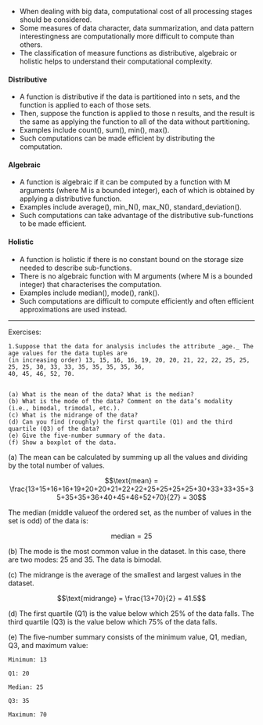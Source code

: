 
- When dealing with big data, computational cost of all processing stages should be considered.
- Some measures of data character, data summarization, and data pattern interestingness are computationally more difficult to compute than others.
- The classification of measure functions as distributive, algebraic or holistic helps to understand their computational complexity.

#### Distributive
- A function is distributive if the data is partitioned into n sets, and the function is applied to each of those sets.
- Then, suppose the function is applied to those n results, and the result is the same as applying the function to all of the data without partitioning.
- Examples include count(), sum(), min(), max().
- Such computations can be made efficient by distributing the computation.

#### Algebraic
- A function is algebraic if it can be computed by a function with M arguments (where M is a bounded integer), each of which is obtained by applying a distributive function.
- Examples include average(), min_N(), max_N(), standard_deviation().
- Such computations can take advantage of the distributive sub-functions to be made efficient.

#### Holistic
- A function is holistic if there is no constant bound on the storage size needed to describe sub-functions.
- There is no algebraic function with M arguments (where M is a bounded integer) that characterises the computation.
- Examples include median(), mode(), rank().
- Such computations are difficult to compute efficiently and often efficient approximations are used instead.

----

Exercises:

```
1.Suppose that the data for analysis includes the attribute _age._ The age values for the data tuples are  
(in increasing order) 13, 15, 16, 16, 19, 20, 20, 21, 22, 22, 25, 25, 25, 25, 30, 33, 33, 35, 35, 35, 35, 36,  
40, 45, 46, 52, 70.

  
(a) What is the mean of the data? What is the median?  
(b) What is the mode of the data? Comment on the data’s modality (i.e., bimodal, trimodal, etc.).  
(c) What is the midrange of the data?  
(d) Can you find (roughly) the first quartile (Q1) and the third quartile (Q3) of the data?  
(e) Give the five-number summary of the data.  
(f) Show a boxplot of the data.
```

(a) The mean can be calculated by summing up all the values and dividing by the total number of values.

$$\text{mean} = \frac{13+15+16+16+19+20+20+21+22+22+25+25+25+25+30+33+33+35+35+35+35+36+40+45+46+52+70}{27} = 30$$

The median (middle valueof the ordered set, as the number of values in the set is odd) of the data is: 

$$\text{median} = 25$$

(b) The mode is the most common value in the dataset. In this case, there are two modes: 25 and 35. The data is bimodal.

(c) The midrange is the average of the smallest and largest values in the dataset.

$$\text{midrange} = \frac{13+70}{2} = 41.5$$

(d) The first quartile (Q1) is the value below which 25% of the data falls. The third quartile (Q3) is the value below which 75% of the data falls.

(e) The five-number summary consists of the minimum value, Q1, median, Q3, and maximum value:

```
Minimum: 13

Q1: 20

Median: 25

Q3: 35

Maximum: 70
```



